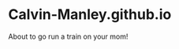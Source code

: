 # Calvin-Manley.github.io
<DOCTYPE html>
<html>
  <head>
    <title>your mom gay</title>
  </head>
  <body>
    <p>About to go run a train on your mom!</p>
  </body>
</html>
